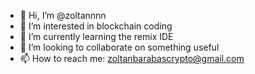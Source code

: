 - 👋 Hi, I’m @zoltannnn
- 👀 I’m interested in blockchain coding
- 🌱 I’m currently learning the remix IDE
- 💞️ I’m looking to collaborate on something useful
- 📫 How to reach me: zoltanbarabascrypto@gmail.com

<!---
zoltannnn/zoltannnn is a ✨ special ✨ repository because its `README.md` (this file) appears on your GitHub profile.
You can click the Preview link to take a look at your changes.
--->
